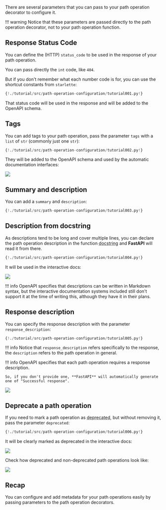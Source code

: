 There are several parameters that you can pass to your path operation decorator to configure it.

!!! warning
    Notice that these parameters are passed directly to the path operation decorator, not to your path operation function.

## Response Status Code

You can define the (HTTP) `status_code` to be used in the response of your path operation.

You can pass directly the `int` code, like `404`.

But if you don't remember what each number code is for, you can use the shortcut constants from `starlette`:

```Python hl_lines="5 18"
{!./tutorial/src/path-operation-configuration/tutorial001.py!}
```

That status code will be used in the response and will be added to the OpenAPI schema.


## Tags

You can add tags to your path operation, pass the parameter `tags` with a `list` of `str` (commonly just one `str`):

```Python hl_lines="17 22 27"
{!./tutorial/src/path-operation-configuration/tutorial002.py!}
```

They will be added to the OpenAPI schema and used by the automatic documentation interfaces:

<img src="/img/tutorial/path-operation-configuration/image01.png">

## Summary and description

You can add a `summary` and `description`:

```Python hl_lines="20 21"
{!./tutorial/src/path-operation-configuration/tutorial003.py!}
```

## Description from docstring

As descriptions tend to be long and cover multiple lines, you can declare the path operation description in the function <abbr title="a multi-line string as the first expression inside a function (not assigned to any variable) used for documentation">docstring</abbr> and **FastAPI** will read it from there.

```Python hl_lines="19 20 21 22 23 24 25 26 27"
{!./tutorial/src/path-operation-configuration/tutorial004.py!}
```

It will be used in the interactive docs:

<img src="/img/tutorial/path-operation-configuration/image02.png">

!!! info
    OpenAPI specifies that descriptions can be written in Markdown syntax, but the interactive documentation systems included still don't support it at the time of writing this, although they have it in their plans.

## Response description

You can specify the response description with the parameter `response_description`:

```Python hl_lines="21"
{!./tutorial/src/path-operation-configuration/tutorial005.py!}
```

!!! info
    Notice that `response_description` refers specifically to the response, the `description` refers to the path operation in general.

!!! info
    OpenAPI specifies that each path operation requires a response description.
    
    So, if you don't provide one, **FastAPI** will automatically generate one of "Successful response".

<img src="/img/tutorial/path-operation-configuration/image03.png">

## Deprecate a path operation

If you need to mark a path operation as <abbr title="obsolete, recommended not to use it">deprecated</abbr>, but without removing it, pass the parameter `deprecated`:


```Python hl_lines="16"
{!./tutorial/src/path-operation-configuration/tutorial006.py!}
```

It will be clearly marked as deprecated in the interactive docs:

<img src="/img/tutorial/path-operation-configuration/image04.png">

Check how deprecated and non-deprecated path operations look like:

<img src="/img/tutorial/path-operation-configuration/image05.png">

## Recap

You can configure and add metadata for your path operations easily by passing parameters to the path operation decorators.